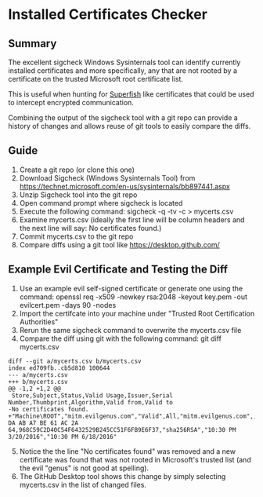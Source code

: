 # Installed Certificates Checker
## Summary
The excellent sigcheck Windows Sysinternals tool can identify currently installed certificates and more specifically, any that are not rooted by a certificate on the trusted Microsoft root certificate list.

This is useful when hunting for [Superfish](https://en.wikipedia.org/wiki/Superfish) like certificates that could be used to intercept encrypted communication.  

Combining the output of the sigcheck tool with a git repo can provide a history of changes and allows reuse of git tools to easily compare the diffs.

## Guide
1.  Create a git repo (or clone this one)
2.  Download Sigcheck (Windows Sysinternals Tool) from https://technet.microsoft.com/en-us/sysinternals/bb897441.aspx
3.  Unzip Sigcheck tool into the git repo
4.  Open command prompt where sigcheck is located
5.  Execute the following command: sigcheck -q -tv -c > mycerts.csv
6.  Examine mycerts.csv (ideally the first line will be column headers and the next line will say: No certificates found.)
6.  Commit mycerts.csv to the git repo
7.  Compare diffs using a git tool like https://desktop.github.com/

## Example Evil Certificate and Testing the Diff
1.  Use an example evil self-signed certificate or generate one using the command: openssl req -x509 -newkey rsa:2048 -keyout key.pem -out evilcert.pem -days 90 -nodes
2.  Import the certifcate into your machine under "Trusted Root Certification Authorities"
3.  Rerun the same sigcheck command to overwrite the mycerts.csv file
4.  Compare the diff using git with the following command: git diff mycerts.csv
```
diff --git a/mycerts.csv b/mycerts.csv
index ed709fb..cb5d810 100644
--- a/mycerts.csv
+++ b/mycerts.csv
@@ -1,2 +1,2 @@
 Store,Subject,Status,Valid Usage,Issuer,Serial Number,Thumbprint,Algorithm,Valid from,Valid to
-No certificates found.
+"Machine\ROOT","mitm.evilgenus.com","Valid",All,"mitm.evilgenus.com",,00 DA AB A7 BE 61 AC 2A 64,968C59C2D40C54F6432529B245CC51F6FB9E6F37,"sha256RSA","10:30 PM 3/20/2016","10:30 PM 6/18/2016"
```
5.  Notice the the line "No certificates found" was removed and a new certificate was found that was not rooted in Microsoft's trusted list (and the evil "genus" is not good at spelling).
6.  The GitHub Desktop tool shows this change by simply selecting mycerts.csv in the list of changed files.
